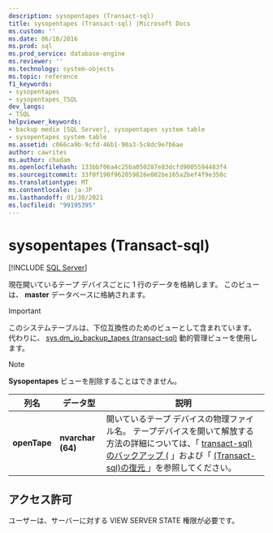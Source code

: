 ```yaml
---
description: sysopentapes (Transact-sql)
title: sysopentapes (Transact-sql) |Microsoft Docs
ms.custom: ''
ms.date: 06/10/2016
ms.prod: sql
ms.prod_service: database-engine
ms.reviewer: ''
ms.technology: system-objects
ms.topic: reference
f1_keywords:
- sysopentapes
- sysopentapes_TSQL
dev_langs:
- TSQL
helpviewer_keywords:
- backup media [SQL Server], sysopentapes system table
- sysopentapes system table
ms.assetid: c066ca9b-9cfd-46b1-90a3-5c8dc9e7b6ae
author: cawrites
ms.author: chadam
ms.openlocfilehash: 133bbf06a4c25ba050287e83dcfd9005594483f4
ms.sourcegitcommit: 33f0f190f962059826e002be165a2bef4f9e350c
ms.translationtype: MT
ms.contentlocale: ja-JP
ms.lasthandoff: 01/30/2021
ms.locfileid: "99195395"
---
```

# <a name="sysopentapes-transact-sql"></a>sysopentapes (Transact-sql)
[!INCLUDE [SQL Server](../../includes/applies-to-version/sqlserver.md)]

  現在開いているテープ デバイスごとに 1 行のデータを格納します。 このビューは、 **master** データベースに格納されます。  
  
> [!IMPORTANT]  
>  このシステムテーブルは、下位互換性のためのビューとして含まれています。 代わりに、 [sys.dm_io_backup_tapes &#40;transact-sql&#41;](../../relational-databases/system-dynamic-management-views/sys-dm-io-backup-tapes-transact-sql.md) 動的管理ビューを使用します。  
  
> [!NOTE]  
>  **Sysopentapes** ビューを削除することはできません。  

  
|列名|データ型|説明|  
|-----------------|---------------|-----------------|  
|**openTape**|**nvarchar (64)**|開いているテープ デバイスの物理ファイル名。 テープデバイスを開いて解放する方法の詳細については、「 [transact-sql&#41;のバックアップ &#40;](../../t-sql/statements/backup-transact-sql.md) 」および「 [&#40;Transact-sql&#41;の復元 ](../../t-sql/statements/restore-statements-transact-sql.md)」を参照してください。|  
  
## <a name="permissions"></a>アクセス許可  
 ユーザーは、サーバーに対する VIEW SERVER STATE 権限が必要です。  
  
  
